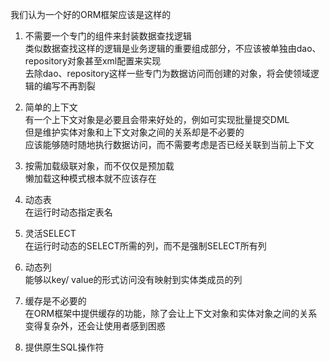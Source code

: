 我们认为一个好的ORM框架应该是这样的

1. 不需要一个专门的组件来封装数据查找逻辑  
   类似数据查找这样的逻辑是业务逻辑的重要组成部分，不应该被单独由dao、repository对象甚至xml配置来实现  
   去除dao、repository这样一些专门为数据访问而创建的对象，将会使领域逻辑的编写不再割裂
   
2. 简单的上下文  
   有一个上下文对象是必要且会带来好处的，例如可实现批量提交DML  
   但是维护实体对象和上下文对象之间的关系却是不必要的  
   应该能够随时随地执行数据访问，而不需要考虑是否已经关联到当前上下文  
   
3. 按需加载级联对象，而不仅仅是预加载  
   懒加载这种模式根本就不应该存在  
   
4. 动态表  
   在运行时动态指定表名  
   
5. 灵活SELECT  
   在运行时动态的SELECT所需的列，而不是强制SELECT所有列  
   
6. 动态列  
   能够以key/ value的形式访问没有映射到实体类成员的列  
   
7. 缓存是不必要的  
   在ORM框架中提供缓存的功能，除了会让上下文对象和实体对象之间的关系变得复杂外，还会让使用者感到困惑  
   
8. 提供原生SQL操作符  
